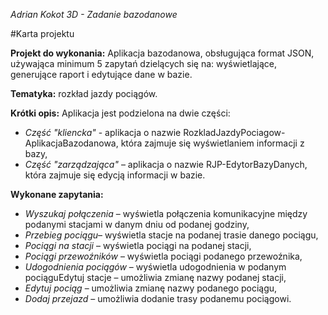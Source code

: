 *Adrian Kokot 3D - Zadanie bazodanowe*

#Karta projektu

**Projekt do wykonania:**
Aplikacja bazodanowa, obsługująca format JSON, używająca minimum 5 zapytań dzielących się na: wyświetlające, generujące raport i edytujące dane w bazie.

**Tematyka:** rozkład jazdy pociągów.

**Krótki opis:**
Aplikacja jest podzielona na dwie części:
* *Część "kliencka"* - aplikacja o nazwie RozkladJazdyPociagow-AplikacjaBazodanowa, która zajmuje się wyświetlaniem informacji z bazy,
* *Część "zarządzająca"* – aplikacja o nazwie RJP-EdytorBazyDanych, która zajmuje się edycją informacji w bazie.

**Wykonane zapytania:**
* *Wyszukaj połączenia* – wyświetla połączenia komunikacyjne między podanymi stacjami w danym dniu od podanej godziny,
* *Przebieg pociągu*– wyświetla stacje na podanej trasie danego pociągu,
* *Pociągi na stacji* – wyświetla pociągi na podanej stacji,
* *Pociągi przewoźników* – wyświetla pociągi podanego przewoźnika,
* *Udogodnienia pociągów* – wyświetla udogodnienia w podanym pociąguEdytuj stacje – umożliwia zmianę nazwy podanej stacji,
* *Edytuj pociąg* – umożliwia zmianę nazwy podanego pociągu,
* *Dodaj przejazd* – umożliwia dodanie trasy podanemu pociągowi.
